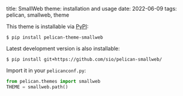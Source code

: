 title: SmallWeb theme: installation and usage
date: 2022-06-09
tags: pelican, smallweb, theme

This theme is installable via [PyPI]:

```
$ pip install pelican-theme-smallweb
```

Latest development version is also installable:

```
$ pip install git+https://github.com/sio/pelican-smallweb/
```

Import it in your `pelicanconf.py`:

```python
from pelican.themes import smallweb
THEME = smallweb.path()
```

[PyPI]: https://pypi.org/project/pelican-theme-smallweb/
